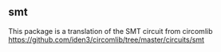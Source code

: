## smt
This package is a translation of the SMT circuit from circomlib  
https://github.com/iden3/circomlib/tree/master/circuits/smt